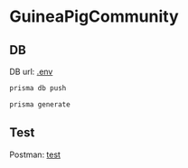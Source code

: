 # GuineaPigCommunity

## DB

DB url: [.env](.env)

```bash
prisma db push
```

```bash
prisma generate
 ```

## Test
Postman: [test](api.postman_collection.json)
